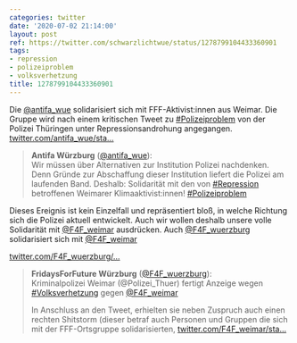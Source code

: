 ```yaml
---
categories: twitter
date: '2020-07-02 21:14:00'
layout: post
ref: https://twitter.com/schwarzlichtwue/status/1278799104433360901
tags:
- repression
- polizeiproblem
- volksverhetzung
title: 1278799104433360901
---
```

Die [@antifa_wue](https://twitter.com/antifa_wue) solidarisiert sich mit FFF-Aktivist:innen aus Weimar. Die Gruppe wird nach einem kritischen Tweet zu [#Polizeiproblem](/t/polizeiproblem) von der Polizei Thüringen unter Repressionsandrohung angegangen. [twitter.com/antifa_wue/sta…](https://twitter.com/antifa_wue/status/1278794632432943106)
> <b>Antifa Würzburg</b> ([@antifa_wue](https://twitter.com/antifa_wue)):  
>Wir müssen über Alternativen zur Institution Polizei nachdenken. Denn Gründe zur Abschaffung dieser Institution liefert die Polizei am laufenden Band. Deshalb: Solidarität mit den von [#Repression](/t/repression) betroffenen Weimarer Klimaaktivist:innen! [#Polizeiproblem](/t/polizeiproblem)    


Dieses Ereignis ist kein Einzelfall und repräsentiert bloß, in welche Richtung sich die Polizei aktuell entwickelt. Auch wir wollen deshalb unsere volle Solidarität mit [@F4F_weimar](https://twitter.com/F4F_weimar) ausdrücken.
Auch [@F4F_wuerzburg](https://twitter.com/F4F_wuerzburg) solidarisiert sich mit [@F4F_weimar](https://twitter.com/F4F_weimar)

[twitter.com/F4F_wuerzburg/…](https://twitter.com/F4F_wuerzburg/status/1279052597530431489?s=19)
> <b>FridaysForFuture Würzburg</b> ([@F4F_wuerzburg](https://twitter.com/F4F_wuerzburg)):  
>Kriminalpolizei Weimar (@Polizei_Thuer) fertigt Anzeige wegen [#Volksverhetzung](/t/volksverhetzung) gegen [@F4F_weimar](https://twitter.com/F4F_weimar)  
>  
>In Anschluss an den Tweet, erhielten sie neben Zuspruch auch einen rechten Shitstorm (dieser betraf auch Personen und Gruppen die sich mit der FFF-Ortsgruppe solidarisierten, [twitter.com/F4F_weimar/sta…](https://twitter.com/F4F_weimar/status/1277905697808793604)  

